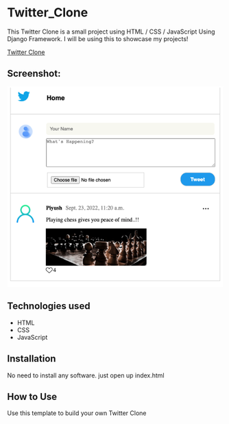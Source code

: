 # Twitter_Clone
This Twitter Clone is a small project using HTML / CSS / JavaScript Using Django Framework. I will be using this to showcase my projects!

[Twitter Clone](https://twitter-clone.piyushpankaj2.repl.co/)

## Screenshot:
<img alt="Screenshot" src="static/img/screenshot.png">




## Technologies used

* HTML
* CSS
* JavaScript

## Installation

No need to install any software. just open up index.html

## How to Use

Use this template to build your own Twitter Clone
